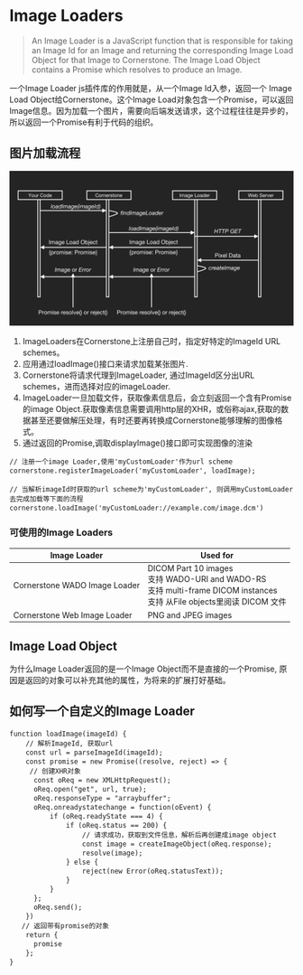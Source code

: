 # Image Loaders

> An Image Loader is a JavaScript function that is responsible for taking an Image Id for an Image and returning the corresponding Image Load Object for that Image to Cornerstone. The Image Load Object contains a Promise which resolves to produce an Image.

一个Image Loader js插件库的作用就是，从一个Image Id入参，返回一个 Image Load Object给Cornerstone。这个Image Load对象包含一个Promise，可以返回Image信息。因为加载一个图片，需要向后端发送请求，这个过程往往是异步的，所以返回一个Promise有利于代码的组织。

## 图片加载流程

![image](/assets/images/image-loader-workflow.png)

1. ImageLoaders在Cornerstone上注册自己时，指定好特定的ImageId URL schemes。
2. 应用通过loadImage()接口来请求加载某张图片.
3. Cornerstone将请求代理到ImageLoader, 通过ImageId区分出URL schemes，进而选择对应的imageLoader.
4. ImageLoader一旦加载文件，获取像素信息后，会立刻返回一个含有Promise的image Object.获取像素信息需要调用http层的XHR，或俗称ajax,获取的数据甚至还要做解压处理，有时还要再转换成Cornerstone能够理解的图像格式。
5. 通过返回的Promise,调取displayImage()接口即可实现图像的渲染

```
// 注册一个image Loader,使用'myCustomLoader'作为url scheme 
cornerstone.registerImageLoader('myCustomLoader', loadImage);

// 当解析imageId时获取的url scheme为'myCustomLoader', 则调用myCustomLoader去完成加载等下面的流程
cornerstone.loadImage('myCustomLoader://example.com/image.dcm')
```
### 可使用的Image Loaders

| Image Loader                  | Used for                                                                                                                        |
|-------------------------------|---------------------------------------------------------------------------------------------------------------------------------|
| Cornerstone WADO Image Loader | DICOM Part 10 images <br> 支持 WADO-URI and WADO-RS <br> 支持 multi-frame DICOM instances <br> 支持 从File objects里阅读 DICOM 文件 |
| Cornerstone Web Image Loader  | PNG and JPEG images                                                                                                             |

## Image Load Object

为什么Image Loader返回的是一个Image Object而不是直接的一个Promise, 原因是返回的对象可以补充其他的属性，为将来的扩展打好基础。

## 如何写一个自定义的Image Loader

``` 
function loadImage(imageId) {
    // 解析ImageId, 获取url
    const url = parseImageId(imageId);
    const promise = new Promise((resolve, reject) => {
     // 创建XHR对象
      const oReq = new XMLHttpRequest();
      oReq.open("get", url, true);
      oReq.responseType = "arraybuffer";
      oReq.onreadystatechange = function(oEvent) {
          if (oReq.readyState === 4) {
              if (oReq.status == 200) {
                  // 请求成功，获取到文件信息，解析后再创建成image object
                  const image = createImageObject(oReq.response);
                  resolve(image);
              } else {
                  reject(new Error(oReq.statusText));
              }
          }
      };
      oReq.send();
    })
   // 返回带有promise的对象
    return {
      promise
    };
}
```

